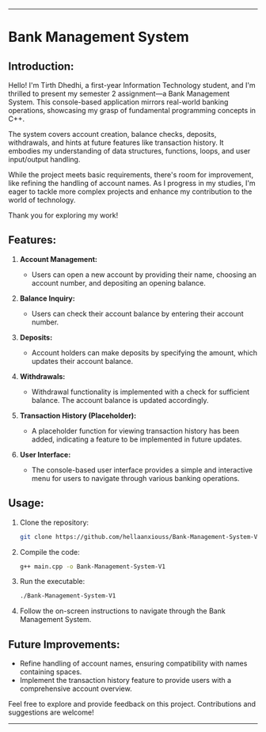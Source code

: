 ---

# Bank Management System

## Introduction:

Hello! I'm Tirth Dhedhi, a first-year Information Technology student, and I'm thrilled to present my semester 2 assignment—a Bank Management System. This console-based application mirrors real-world banking operations, showcasing my grasp of fundamental programming concepts in C++.

The system covers account creation, balance checks, deposits, withdrawals, and hints at future features like transaction history. It embodies my understanding of data structures, functions, loops, and user input/output handling.

While the project meets basic requirements, there's room for improvement, like refining the handling of account names. As I progress in my studies, I'm eager to tackle more complex projects and enhance my contribution to the world of technology.

Thank you for exploring my work!

## Features:

1. **Account Management:**
   - Users can open a new account by providing their name, choosing an account number, and depositing an opening balance.

2. **Balance Inquiry:**
   - Users can check their account balance by entering their account number.

3. **Deposits:**
   - Account holders can make deposits by specifying the amount, which updates their account balance.

4. **Withdrawals:**
   - Withdrawal functionality is implemented with a check for sufficient balance. The account balance is updated accordingly.

5. **Transaction History (Placeholder):**
   - A placeholder function for viewing transaction history has been added, indicating a feature to be implemented in future updates.

6. **User Interface:**
   - The console-based user interface provides a simple and interactive menu for users to navigate through various banking operations.

## Usage:

1. Clone the repository:

   ```bash
   git clone https://github.com/hellaanxiouss/Bank-Management-System-V1.git
   ```

2. Compile the code:

   ```bash
   g++ main.cpp -o Bank-Management-System-V1
   ```

3. Run the executable:

   ```bash
   ./Bank-Management-System-V1
   ```

4. Follow the on-screen instructions to navigate through the Bank Management System.

## Future Improvements:

- Refine handling of account names, ensuring compatibility with names containing spaces.
- Implement the transaction history feature to provide users with a comprehensive account overview.

Feel free to explore and provide feedback on this project. Contributions and suggestions are welcome!

---